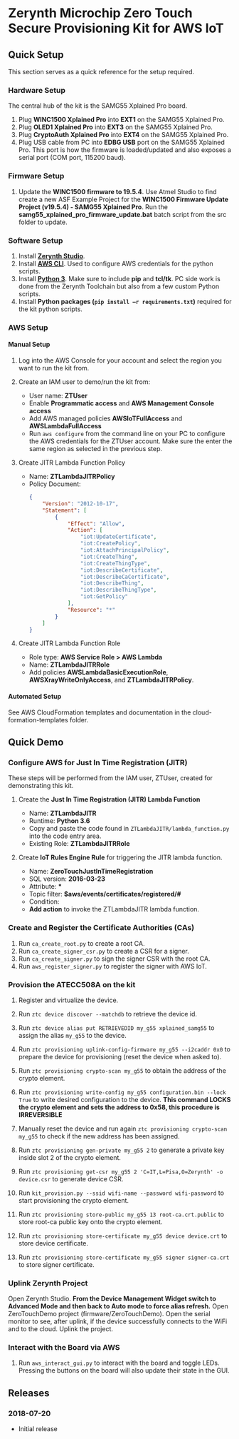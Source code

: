 # Zerynth Microchip Zero Touch Secure Provisioning Kit for AWS IoT

## Quick Setup

This section serves as a quick reference for the setup required.

### Hardware Setup

The central hub of the kit is the SAMG55 Xplained Pro board.

1. Plug **WINC1500 Xplained Pro** into **EXT1** on the SAMG55 Xplained Pro.
2. Plug **OLED1 Xplained Pro** into **EXT3** on the SAMG55 Xplained Pro.
3. Plug **CryptoAuth Xplained Pro** into **EXT4** on the SAMG55 Xplained Pro.
4. Plug USB cable from PC into **EDBG USB** port on the SAMG55 Xplained Pro.
   This port is how the firmware is loaded/updated and also exposes a serial
   port (COM port, 115200 baud).
   
### Firmware Setup

1. Update the **WINC1500 firmware to 19.5.4**. Use Atmel Studio to find create
   a new ASF Example Project for the **WINC1500 Firmware Update Project
   (v19.5.4) - SAMG55 Xplained Pro**. Run the
   **samg55_xplained_pro_firmware_update.bat** batch script from the src
   folder to update.
   
### Software Setup

1. Install [**Zerynth Studio**](https://www.zerynth.com/zerynth-studio/).
2. Install [**AWS CLI**](https://aws.amazon.com/cli/). Used to configure AWS
   credentials for the python scripts.
3. Install [**Python 3**](https://www.python.org). Make sure to include
   **pip** and **tcl/tk**. PC side work is done from the Zerynth Toolchain but also from a few
   custom Python scripts.
4. Install **Python packages (```pip install –r requirements.txt```)**
   required for the kit python scripts.
   
### AWS Setup

#### Manual Setup

1. Log into the AWS Console for your account and select the region you want to
   run the kit from.

2. Create an IAM user to demo/run the kit from:
    - User name: **ZTUser**
    - Enable **Programmatic access** and **AWS Management Console access**
    - Add AWS managed policies **AWSIoTFullAccess** and
      **AWSLambdaFullAccess**
    - Run ```aws configure``` from the command line on your PC to configure
      the AWS credentials for the ZTUser account. Make sure the enter the same
      region as selected in the previous step.
       
3. Create JITR Lambda Function Policy
    - Name: **ZTLambdaJITRPolicy**
    - Policy Document:
        ```json
        {
            "Version": "2012-10-17",
            "Statement": [
                {
                    "Effect": "Allow",
                    "Action": [
                        "iot:UpdateCertificate",
                        "iot:CreatePolicy",
                        "iot:AttachPrincipalPolicy",
                        "iot:CreateThing",
                        "iot:CreateThingType",
                        "iot:DescribeCertificate",
                        "iot:DescribeCaCertificate",
                        "iot:DescribeThing",
                        "iot:DescribeThingType",
                        "iot:GetPolicy"
                    ],
                    "Resource": "*"
                }
            ]
        }
        ```
        
4. Create JITR Lambda Function Role
     - Role type: **AWS Service Role > AWS Lambda**
     - Name: **ZTLambdaJITRRole**
     - Add policies **AWSLambdaBasicExecutionRole**,
       **AWSXrayWriteOnlyAccess**, and **ZTLambdaJITRPolicy**.
       
#### Automated Setup

See AWS CloudFormation templates and documentation in the
cloud-formation-templates folder.

## Quick Demo

### Configure AWS for Just In Time Registration (JITR)

These steps will be performed from the IAM user, ZTUser, created for
demonstrating this kit.

1. Create the **Just In Time Registration (JITR) Lambda Function**
    - Name: **ZTLambdaJITR**
    - Runtime: **Python 3.6**
    - Copy and paste the code found in ```ZTLambdaJITR/lambda_function.py```
      into the code entry area.
	- Existing Role: **ZTLambdaJITRRole**
      
2. Create **IoT Rules Engine Rule** for triggering the JITR lambda function.
    - Name: **ZeroTouchJustInTimeRegistration**
    - SQL version: **2016-03-23**
    - Attribute: **\***
    - Topic filter: **$aws/events/certificates/registered/#**
    - Condition:
    - **Add action** to invoke the ZTLambdaJITR lambda function.
    
### Create and Register the Certificate Authorities (CAs)

1. Run ```ca_create_root.py``` to create a root CA.
2. Run ```ca_create_signer_csr.py``` to create a CSR for a signer.
3. Run ```ca_create_signer.py``` to sign the signer CSR with the root CA.
4. Run ```aws_register_signer.py``` to register the signer with AWS IoT.

### Provision the ATECC508A on the kit

1. Register and virtualize the device.
2. Run ```ztc device discover --matchdb``` to retrieve the device id.
3. Run ```ztc device alias put RETRIEVEDID my_g55 xplained_samg55```  to assign the alias ```my_g55``` to the device.
4. Run ```ztc provisioning uplink-config-firmware my_g55 --i2caddr 0x0``` to prepare the device for provisioning (reset the device when asked to).
5. Run ```ztc provisioning crypto-scan my_g55``` to obtain the address of the crypto element.
6. Run ```ztc provisioning write-config my_g55 configuration.bin --lock True``` to write desired configuration to the device. **This command LOCKS the crypto element and sets the address to 0x58, this procedure is IRREVERSIBLE**
7. Manually reset the device and run again ```ztc provisioning crypto-scan my_g55``` to check if the new address has been assigned.
8. Run ```ztc provisioning gen-private my_g55 2``` to generate a private key inside slot 2 of the crypto element.
9. Run ```ztc provisioning get-csr my_g55 2 'C=IT,L=Pisa,O=Zerynth' -o device.csr``` to generate device CSR.

10. Run ```kit_provision.py --ssid wifi-name --password wifi-password``` to start provisioning the crypto element.
11. Run ```ztc provisioning store-public my_g55 13 root-ca.crt.public``` to store root-ca public key onto the crypto element.
12. Run ```ztc provisioning store-certificate my_g55 device device.crt``` to store device certificate.
13. Run ```ztc provisioning store-certificate my_g55 signer signer-ca.crt``` to store signer certificate.

### Uplink Zerynth Project

Open Zerynth Studio.
**From the Device Management Widget switch to Advanced Mode and then back to Auto mode to force alias refresh.**
Open ZeroTouchDemo project (firmware/ZeroTouchDemo).
Open the serial monitor to see, after uplink, if the device successfully connects to the WiFi and to the cloud.
Uplink the project.
   
### Interact with the Board via AWS

1. Run ```aws_interact_gui.py``` to interact with the board and toggle LEDs.
   Pressing the buttons on the board will also update their state in the GUI.
   
## Releases

### 2018-07-20
- Initial release
